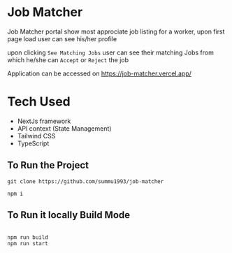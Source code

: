 # Job Matcher

Job Matcher portal show most approciate job listing for a worker, upon first page load user can see his/her profile

upon clicking `See Matching Jobs` user can see their matching Jobs from which he/she can `Accept` or `Reject` the job

Application can be accessed on https://job-matcher.vercel.app/

# Tech Used

- NextJs framework
- API context (State Management)
- Tailwind CSS
- TypeScript


## To Run the Project
```shell
git clone https://github.com/summu1993/job-matcher

npm i
```

## To Run it locally Build Mode

```shell

npm run build
npm run start
```
